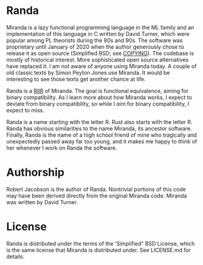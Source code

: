 # Randa

Miranda is a lazy functional programming language in the ML family and an implementation of this language
in C written by David Turner, which were popular among PL theorists during the 80s and 90s. The software
was proprietary until January of 2020 when the author generously chose to release it as open source
(Simplified BSD; see [COPYING](COPYING)). The codebase is mostly of historical interest. More sophisticated open source
alternatives have replaced it. I am not aware of anyone using Miranda today. A couple of old classic texts
by Simon Peyton Jones use Miranda. It would be interesting to see those texts get another chance at life.

Randa is a [RIIR](https://deprogrammaticaipsum.com/the-great-rewriting-in-rust/) of Miranda. The goal is functional 
equivalence, aiming for binary compatibility. As I learn more about how Miranda works, I expect to deviate from 
binary compatibility, so while I _aim_ for binary compatibility, I expect to miss. 

Randa is a name starting with the letter R. Rust also starts with the letter R. Randa has obvious similarities to the 
name Miranda, its ancestor software. Finally, Randa is the name of a high school friend of mine who 
tragically and unexpectedly passed away far too young, and it makes me happy to think of her whenever I work on 
Randa the software. 


# Authorship

Robert Jacobson is the author of Randa. Nontrivial portions of this code may have been derived directly from the 
original Miranda code. Miranda was written by David Turner. 

# License

Randa is distributed under the terms of the 'Simplified" BSD License, which is the same license that Miranda is 
distributed under. See LICENSE.md for details.
